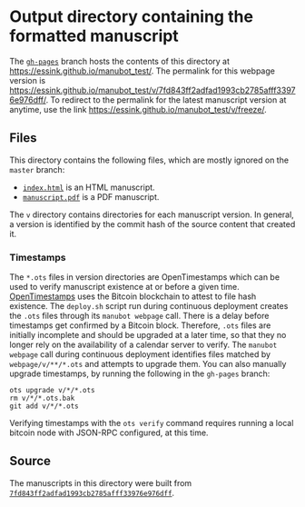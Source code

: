 # Output directory containing the formatted manuscript

The [`gh-pages`](https://github.com/essink/manubot_test/tree/gh-pages) branch hosts the contents of this directory at <https://essink.github.io/manubot_test/>.
The permalink for this webpage version is <https://essink.github.io/manubot_test/v/7fd843ff2adfad1993cb2785afff33976e976dff/>.
To redirect to the permalink for the latest manuscript version at anytime, use the link <https://essink.github.io/manubot_test/v/freeze/>.

## Files

This directory contains the following files, which are mostly ignored on the `master` branch:

+ [`index.html`](index.html) is an HTML manuscript.
+ [`manuscript.pdf`](manuscript.pdf) is a PDF manuscript.

The `v` directory contains directories for each manuscript version.
In general, a version is identified by the commit hash of the source content that created it.

### Timestamps

The `*.ots` files in version directories are OpenTimestamps which can be used to verify manuscript existence at or before a given time.
[OpenTimestamps](https://opentimestamps.org/) uses the Bitcoin blockchain to attest to file hash existence.
The `deploy.sh` script run during continuous deployment creates the `.ots` files through its `manubot webpage` call.
There is a delay before timestamps get confirmed by a Bitcoin block.
Therefore, `.ots` files are initially incomplete and should be upgraded at a later time, so that they no longer rely on the availability of a calendar server to verify.
The `manubot webpage` call during continuous deployment identifies files matched by `webpage/v/**/*.ots` and attempts to upgrade them.
You can also manually upgrade timestamps, by running the following in the `gh-pages` branch:

```shell
ots upgrade v/*/*.ots
rm v/*/*.ots.bak
git add v/*/*.ots
```

Verifying timestamps with the `ots verify` command requires running a local bitcoin node with JSON-RPC configured, at this time.

## Source

The manuscripts in this directory were built from
[`7fd843ff2adfad1993cb2785afff33976e976dff`](https://github.com/essink/manubot_test/commit/7fd843ff2adfad1993cb2785afff33976e976dff).
